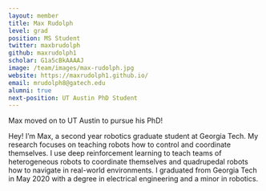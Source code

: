 ```yaml
---
layout: member
title: Max Rudolph
level: grad
position: MS Student
twitter: maxbrudolph
github: maxrudolph1
scholar: G1a5cBkAAAAJ
image: /team/images/max-rudolph.jpg
website: https://maxrudolph1.github.io/
email: mrudolph8@gatech.edu
alumni: true
next-position: UT Austin PhD Student
---
```


Max moved on to UT Austin to pursue his PhD!

Hey! I’m Max, a second year robotics graduate student at Georgia Tech. My research focuses on teaching robots how to control and coordinate themselves. I use deep reinforcement learning to teach teams of heterogeneous robots to coordinate themselves and quadrupedal robots how to navigate in real-world environments. I graduated from Georgia Tech in May 2020 with a degree in electrical engineering and a minor in robotics.
